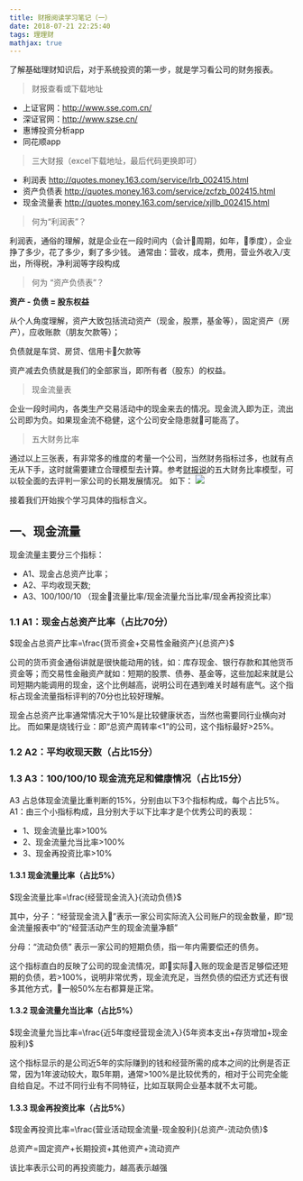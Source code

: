 ```yaml
---
title: 财报阅读学习笔记（一）
date: 2018-07-21 22:25:40
tags: 理理财
mathjax: true
---
```


 了解基础理财知识后，对于系统投资的第一步，就是学习看公司的财务报表。

> 财报查看或下载地址

- 上证官网：http://www.sse.com.cn/
- 深证官网：http://www.szse.cn/
- 惠博投资分析app
- 同花顺app


> 三大财报（excel下载地址，最后代码更换即可）

- 利润表
 http://quotes.money.163.com/service/lrb_002415.html 
- 资产负债表
 http://quotes.money.163.com/service/zcfzb_002415.html
- 现金流量表
 http://quotes.money.163.com/service/xjllb_002415.html 

> 何为“利润表”？

利润表，通俗的理解，就是企业在一段时间内（会计周期，如年，季度），企业挣了多少，花了多少，剩了多少钱。
通常由：营收，成本，费用，营业外收入/支出，所得税，净利润等字段构成

> 何为 “资产负债表”？

**资产 - 负债 = 股东权益**

从个人角度理解，资产大致包括流动资产（现金，股票，基金等），固定资产（房产），应收账款（朋友欠款等）；

负债就是车贷、房贷、信用卡欠款等

资产减去负债就是我们的全部家当，即所有者（股东）的权益。

> 现金流量表

企业一段时间内，各类生产交易活动中的现金来去的情况。现金流入即为正，流出公司即为负。如果现金流不稳健，这个公司安全隐患就可能高了。

> 五大财务比率

通过以上三张表，有非常多的维度的考量一个公司，当然财务指标过多，也就有点无从下手，这时就需要建立合理模型去计算。参考[财报说](http://www.caibaoshuo.cn/)的五大财务比率模型，可以较全面的去评判一家公司的长期发展情况。
如下：
![](https://cdn.monniya.com/2018pic/fivekeys.png)

接着我们开始挨个学习具体的指标含义。

## 一、现金流量

现金流量主要分三个指标：
- A1、现金占总资产比率；
- A2、平均收现天数;
- A3、100/100/10 （现金流量比率/现金流量允当比率/现金再投资比率）

### 1.1 A1：现金占总资产比率（占比70分）

$现金占总资产比率=\frac{货币资金+交易性金融资产}{总资产}$

公司的货币资金通俗讲就是很快能动用的钱，如：库存现金、银行存款和其他货币资金等；而交易性金融资产就如：短期的股票、债券、基金等，这些加起来就是公司短期内能调用的现金，这个比例越高，说明公司在遇到难关时越有底气。这个指标占现金流量指标评判的70分也比较好理解。

现金占总资产比率通常情况大于10%是比较健康状态，当然也需要同行业横向对比。
而如果是烧钱行业：即“总资产周转率<1”的公司，这个指标最好>25%。


### 1.2 A2：平均收现天数（占比15分）

### 1.3 A3：100/100/10 现金流充足和健康情况（占比15分）
A3 占总体现金流量比重判断的15%，分别由以下3个指标构成，每个占比5%。
A1：由三个小指标构成，且分别大于以下比率才是个优秀公司的表现：

- 1、现金流量比率>100%
- 2、现金流量允当比率>100%
- 3、现金再投资比率>10%

#### 1.3.1  现金流量比率（占比5%）

$现金流量比率=\frac{经营现金流入}{流动负债}$

其中，分子：“经营现金流入”表示一家公司实际流入公司账户的现金数量，即“现金流量报表中”的“经营活动产生的现金流量净额”

分母：“流动负债” 表示一家公司的短期负债，指一年内需要偿还的债务。

这个指标直白的反映了公司的现金流情况，即实际入账的现金是否足够偿还短期的负债，若>100%，说明非常优秀，现金流充足，当然负债的偿还方式还有很多其他方式，一般50%左右都算是正常。

#### 1.3.2  现金流量允当比率（占比5%）

$现金流量允当比率=\frac{近5年度经营现金流入}{5年资本支出+存货增加+现金股利}$

这个指标显示的是公司近5年的实际赚到的钱和经营所需的成本之间的比例是否正常，因为1年波动较大，取5年期，通常>100%是比较优秀的，相对于公司完全能自给自足。不过不同行业有不同特征，比如互联网企业基本就不太可能。

#### 1.3.3  现金再投资比率（占比5%）

$现金再投资比率=\frac{营业活动现金流量-现金股利}{总资产-流动负债}$

总资产=固定资产+长期投资+其他资产+流动资产

该比率表示公司的再投资能力，越高表示越强